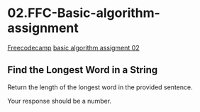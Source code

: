 # 02.FFC-Basic-algorithm-assignment
[Freecodecamp](https://www.freecodecamp.org/) [basic algorithm assigment 02](https://learn.freecodecamp.org/javascript-algorithms-and-data-structures/basic-algorithm-scripting/find-the-longest-word-in-a-string/)

## Find the Longest Word in a String

Return the length of the longest word in the provided sentence.

Your response should be a number.
